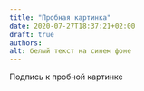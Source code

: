 ```yaml
---
title: "Пробная картинка"
date: 2020-07-27T18:37:21+02:00
draft: true
authors:
alt: белый текст на синем фоне
---
```

Подпись к пробной картинке
